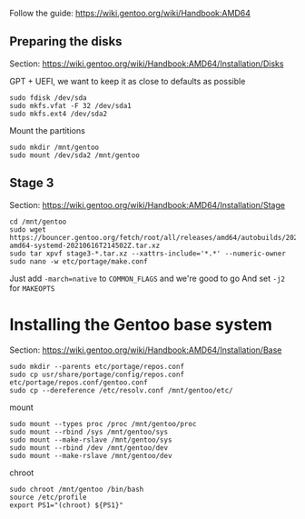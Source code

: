 Follow the guide: https://wiki.gentoo.org/wiki/Handbook:AMD64

## Preparing the disks

Section: https://wiki.gentoo.org/wiki/Handbook:AMD64/Installation/Disks

GPT + UEFI, we want to keep it as close to defaults as possible

    sudo fdisk /dev/sda
    sudo mkfs.vfat -F 32 /dev/sda1
    sudo mkfs.ext4 /dev/sda2

Mount the partitions

    sudo mkdir /mnt/gentoo
    sudo mount /dev/sda2 /mnt/gentoo

## Stage 3

Section: https://wiki.gentoo.org/wiki/Handbook:AMD64/Installation/Stage

    cd /mnt/gentoo
    sudo wget https://bouncer.gentoo.org/fetch/root/all/releases/amd64/autobuilds/20210616T214502Z/stage3-amd64-systemd-20210616T214502Z.tar.xz
    sudo tar xpvf stage3-*.tar.xz --xattrs-include='*.*' --numeric-owner
    sudo nano -w etc/portage/make.conf

Just add `-march=native` to `COMMON_FLAGS` and we're good to go
And set `-j2` for `MAKEOPTS`

# Installing the Gentoo base system

Section: https://wiki.gentoo.org/wiki/Handbook:AMD64/Installation/Base

    sudo mkdir --parents etc/portage/repos.conf
    sudo cp usr/share/portage/config/repos.conf etc/portage/repos.conf/gentoo.conf
    sudo cp --dereference /etc/resolv.conf /mnt/gentoo/etc/

mount

    sudo mount --types proc /proc /mnt/gentoo/proc
    sudo mount --rbind /sys /mnt/gentoo/sys
    sudo mount --make-rslave /mnt/gentoo/sys
    sudo mount --rbind /dev /mnt/gentoo/dev
    sudo mount --make-rslave /mnt/gentoo/dev

chroot

    sudo chroot /mnt/gentoo /bin/bash
    source /etc/profile
    export PS1="(chroot) ${PS1}"
